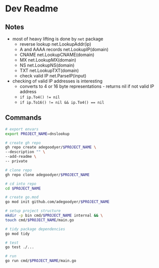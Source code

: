 # Dev Readme

## Notes
- most of heavy lifting is done by `net` package
  - reverse lookup        net.LookupAddr(ip)
  - A and AAAA records    net.LookupIP(domain)
  - CNAME                 net.LookupCNAME(domain)
  - MX                    net.LookupMX(domain)
  - NS                    net.LookupNS(domain)
  - TXT                   net.LookupTXT(domain)
  - check valid IP        net.ParseIP(input)
- checking of valid IP addresses is interesting
  - converts to 4 or 16 byte representations - returns nil if not valid IP address
  - `if ip.To4() != nil`
  - `if ip.To16() != nil && ip.To4() == nil`

## Commands
```bash
# export envars
export PROJECT_NAME=dnslookup

# create gh repo
gh repo create adegoodyer/$PROJECT_NAME \
--description "" \
--add-readme \
-- private

# clone repo
gh repo clone adegoodyer/$PROJECT_NAME

# cd into repo
cd $PROJECT_NAME

# create go.mod
go mod init github.com/adegoodyer/$PROJECT_NAME

# setup project structure
mkdir -p bin cmd/$PROJECT_NAME internal && \
touch cmd/$PROJECT_NAME/main.go

# tidy package dependencies
go mod tidy

# test
go test ./...

# run
go run cmd/$PROJECT_NAME/main.go
```
